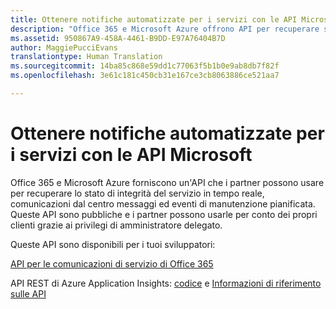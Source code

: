 ```yaml
---
title: Ottenere notifiche automatizzate per i servizi con le API Microsoft
description: "Office 365 e Microsoft Azure offrono API per recuperare stato di integrità del servizio, comunicazioni dal centro messaggi, eventi di manutenzione pianificata."
ms.assetid: 950867A9-458A-4461-B9DD-E97A76404B7D
author: MaggiePucciEvans
translationtype: Human Translation
ms.sourcegitcommit: 14ba85c868e59dd1c77063f5b1b0e9ab8db7f82f
ms.openlocfilehash: 3e61c181c450cb31e167ce3cb8063886ce521aa7

---
```


# Ottenere notifiche automatizzate per i servizi con le API Microsoft


Office 365 e Microsoft Azure forniscono un'API che i partner possono usare per recuperare lo stato di integrità del servizio in tempo reale, comunicazioni dal centro messaggi ed eventi di manutenzione pianificata. Queste API sono pubbliche e i partner possono usarle per conto dei propri clienti grazie ai privilegi di amministratore delegato.

Queste API sono disponibili per i tuoi sviluppatori:

[API per le comunicazioni di servizio di Office 365](http://go.microsoft.com/fwlink/p/?LinkId=616899)

API REST di Azure Application Insights: [codice](http://go.microsoft.com/fwlink/p/?LinkId=617299) e [Informazioni di riferimento sulle API](http://go.microsoft.com/fwlink/p/?LinkId=617300)

 

 






<!--HONumber=Nov16_HO4-->


